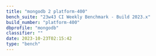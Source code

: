 ```yaml
---
title: "mongodb 2 platform-400"
bench_suite: "23w43 CI Weekly Benchmark - Build 2023.x"
build_number: "platform-400"
dbprofile: "mongodb"
classifier: ""
date: 2023-10-23T02:15:42
type: "bench"
---
```

